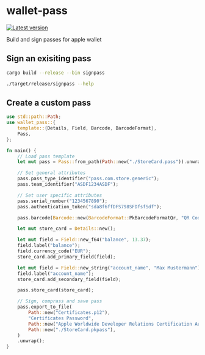 # wallet-pass

[![Latest version](https://img.shields.io/crates/v/wallet-pass.svg)](https://crates.io/crates/wallet-pass)

Build and sign passes for apple wallet

## Sign an exisiting pass

```bash
cargo build --release --bin signpass

./target/release/signpass --help
```

## Create a custom pass

```rust
use std::path::Path;
use wallet_pass::{
    template::{Details, Field, Barcode, BarcodeFormat},
    Pass,
};

fn main() {
    // Load pass template
    let mut pass = Pass::from_path(Path::new("./StoreCard.pass")).unwrap();

    // Set general attributes
    pass.pass_type_identifier("pass.com.store.generic");
    pass.team_identifier("ASDF1234ASDF");

    // Set user specific attributes
    pass.serial_number("1234567890");
    pass.authentication_token("sda8f6ffDFS798SFDfsfSdf");

    pass.barcode(Barcode::new(BarcodeFormat::PkBarcodeFormatQr, "QR Code", "iso-8859-1"));

    let mut store_card = Details::new();

    let mut field = Field::new_f64("balance", 13.37);
    field.label("balance");
    field.currency_code("EUR");
    store_card.add_primary_field(field);

    let mut field = Field::new_string("account_name", "Max Mustermann");
    field.label("account_name");
    store_card.add_secondary_field(field);

    pass.store_card(store_card);

    // Sign, comprass and save pass 
    pass.export_to_file(
        Path::new("Certificates.p12"),
        "Certificates Password",
        Path::new("Apple Worldwide Developer Relations Certification Authority.pem"),
        Path::new("./StoreCard.pkpass"),
    )
    .unwrap();
}
```

